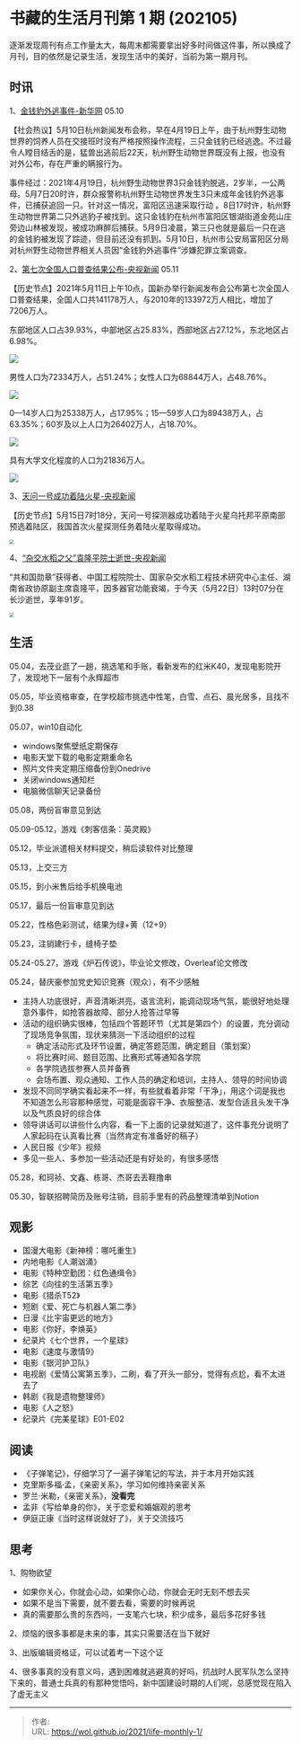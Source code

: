 # 书藏的生活月刊第 1 期 (202105)


逐渐发现周刊有点工作量太大，每周末都需要拿出好多时间做这件事，所以换成了月刊，目的依然是记录生活，发现生活中的美好，当前为第一期月刊。

<!--more-->

## 时讯

1、[金钱豹外逃事件-新华网](http://www.xinhuanet.com/legal/2021-05/11/c_1127432220.htm) 05.10

【社会热议】5月10日杭州新闻发布会称，早在4月19日上午，由于杭州野生动物世界的饲养人员在交接班时没有严格按照操作流程，三只金钱豹已经逃逸。不过最令人瞠目结舌的是，猛兽出逃前后22天，杭州野生动物世界既没有上报，也没有对外公布，存在严重的瞒报行为。

事件经过：2021年4月19日，杭州野生动物世界3只金钱豹脱逃，2岁半，一公两母。5月7日20时许，群众报警称杭州野生动物世界发生3只未成年金钱豹外逃事件，已捕获追回一只。针对这一情况，富阳区迅速采取行动 。8日17时许，杭州野生动物世界第二只外逃豹子被找到。这只金钱豹在杭州市富阳区银湖街道金苑山庄旁边山林被发现，被成功麻醉后捕获。5月9日凌晨，第三只也就是最后一只在逃的金钱豹被发现了踪迹，但目前还没有抓到。5月10日，杭州市公安局富阳区分局对杭州野生动物世界相关人员因“金钱豹外逃事件”涉嫌犯罪立案调查。

2、[第七次全国人口普查结果公布-央视新闻](http://api.cportal.cctv.com/api/newsInsert/ywnr.html?id=ArtiGhuT8SfKgM79GUL5f6Kz210511&preview=1&version=809&version=810&allow_comment=1&allow_comment=1) 05.11

【历史节点】2021年5月11日上午10点，国新办举行新闻发布会公布第七次全国人口普查结果，全国人口共141178万人，与2010年的133972万人相比，增加了7206万人。

东部地区人口占39.93%，中部地区占25.83%，西部地区占27.12%，东北地区占6.98%。

![](http://www.xinhuanet.com/2021-05/11/1127433978_16207390323961n.png)

男性人口为72334万人，占51.24%；女性人口为68844万人，占48.76%。

![](http://www.xinhuanet.com/2021-05/11/1127433978_16207390323951n.png)

0—14岁人口为25338万人，占17.95%；15—59岁人口为89438万人，占63.35%；60岁及以上人口为26402万人，占18.70%。

![](http://www.xinhuanet.com/2021-05/11/1127433978_16207390323881n.png)

具有大学文化程度的人口为21836万人。

![](http://www.xinhuanet.com/2021-05/11/1127433978_16207390323861n.png)

3、[天问一号成功着陆火星-央视新闻](http://api.cportal.cctv.com/api/newsInsert/ywnr.html?id=ArtiaQiJSrXL7JZY5UDkSFau210515&preview=1&version=809&version=810&allow_comment=1&allow_comment=1)

【历史节点】5月15日7时18分，天问一号探测器成功着陆于火星乌托邦平原南部预选着陆区，我国首次火星探测任务着陆火星取得成功。

<img src="https://th.bing.com/th/id/Rbf8d779a13b40ddc97f7dd5db80bdf4f?rik=oWvBoDlgzvqtHQ&riu=http%3a%2f%2fpic311.nipic.com%2ffile%2f20200725%2f26794041_160352821030_2.jpg&ehk=kVy5GK%2brym%2fZmSmtuo6tSfzSDGP%2fX734ZOsgdZBRO0M%3d&risl=&pid=ImgRaw" style="zoom:50%;" />

4、[“杂交水稻之父”袁隆平院士逝世-央视新闻](http://m.news.cctv.com/2021/05/22/ARTI8Bq14tAAR5TA2T41JsK9210522.shtml)

“共和国勋章”获得者、中国工程院院士、国家杂交水稻工程技术研究中心主任、湖南省政协原副主席袁隆平，因多器官功能衰竭，于今天（5月22日）13时07分在长沙逝世，享年91岁。

<img src="http://p1.img.cctvpic.com/cportal/cnews-yz/img/2021/05/22/0aa25982308649e7a9ad121cc3448cbf_16x9.jpg" style="zoom:50%;" />

## 生活

05.04，去茂业逛了一趟，挑选笔和手账，看新发布的红米K40，发现电影院开了，发现地下一层有个永辉超市

05.05，毕业资格审查，在学校超市挑选中性笔，白雪、点石、晨光居多，且找不到0.38

05.07，win10自动化

- windows聚焦壁纸定期保存
- 电影天堂下载的电影定期重命名
- 照片文件夹定期压缩备份到Onedrive
- 关闭windows通知栏
- 电脑微信聊天记录备份

05.08，两份盲审意见到达

05.09-05.12，游戏《刺客信条：英灵殿》

05.12，毕业派遣相关材料提交，稍后读软件对比整理

05.13，上交三方

05.15，到小米售后给手机换电池

05.17，最后一份盲审意见到达

05.22，性格色彩测试，结果为绿+黄（12+9）

05.23，注销建行卡，缝椅子垫

05.24-05.27，游戏《炉石传说》，毕业论文修改，Overleaf论文修改

05.24，替庆豪参加党史知识竞赛（观众），有不少感触

- 主持人功底很好，声音清晰洪亮，语言流利，能调动现场气氛，能很好地处理意外事件，如抢答器故障、部分人抢答过早等
- 活动的组织确实很棒，包括四个答题环节（尤其是第四个）的设置，充分调动了现场竞争氛围，现状来猜测一下活动组织的过程
  - 确定活动形式及环节设置，确定答题范围，确定题目（策划案）
  - 将比赛时间、题目范围、比赛形式等通知各学院
  - 各学院选拔参赛人员并备赛
  - 会场布置、观众通知、工作人员的确定和培训，主持人、领导的时间协调
- 发现不同同学确实看起来不一样，有些就看着非常「干净」，用这个词是我也不知道怎么形容那种感觉，可能是面容干净、衣服整洁、发型合适且头发干净以及气质良好的综合体
- 领导讲话可以讲些什么内容，看一下上面的记录就知道了，这件事充分说明了人家起码在认真看比赛（当然肯定有准备好的稿子）
- 人民日报《少年》视频
- 多见一些人、多参加一些活动还是有好处的，有很多感悟

05.28，和珂祯、文鑫、栋哥、杰哥去丢鞋撸串

05.30，智联招聘简历及账号注销，目前手里有的药品整理清单到Notion

## 观影

- 国漫大电影《新神榜：哪吒重生》
- 内地电影《人潮汹涌》
- 电影《特种空勤团：红色通缉令》
- 综艺《向往的生活第五季》
- 电影《猎杀T52》
- 短剧《爱、死亡与机器人第二季》
- 日漫《比宇宙更远的地方》
- 电影《你好，李焕英》
- 纪录片《七个世界，一个星球》
- 电影《速度与激情9》
- 电影《银河护卫队》
- 电视剧《爱情公寓第五季》，二刷，看了开头一部分，觉得有点尬，看不太进去了
- 韩剧《我是遗物整理师》
- 电影《人之怒》
- 纪录片《完美星球》E01-E02

## 阅读

- 《子弹笔记》，仔细学习了一遍子弹笔记的写法，并于本月开始实践
- 克里斯多福·孟，《亲密关系》，学习如何维持亲密关系
- 罗兰·米勒，《亲密关系》，**没看完**
- 孟非《写给单身的你》，关于恋爱和婚姻观的思考
- 伊庭正康《当时这样说就好了》，关于交流技巧

## 思考

1、购物欲望

- 如果你关心，你就会心动，如果你心动，你就会无时无刻不想去买
- 如果不是当下需要，就不要去看，需要的时候再说
- 真的需要那么贵的东西吗，一支笔六七块，积少成多，最后多花好多钱

2、烦恼的很多事都是未来的事，其实只需要活在当下就好

3、﻿出版编辑资格证，可以试着考一下这个证

4、很多事真的没有意义吗，遇到困难就逃避真的好吗，抗战时人民军队怎么坚持下来的，普通士兵真的有那种觉悟吗，新中国建设时期的人们呢，总感觉现在陷入了虚无主义













---

> 作者:   
> URL: https://wol.github.io/2021/life-monthly-1/  

